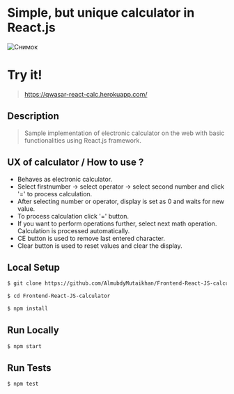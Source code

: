 # Simple, but unique calculator in React.js
![Снимок](https://user-images.githubusercontent.com/71497569/128911090-cc103120-d1e4-40c9-b277-36f7588db48b.PNG)

# Try it!
> https://qwasar-react-calc.herokuapp.com/

## Description
> Sample implementation of electronic calculator on the web with basic functionalities using React.js framework. 

## UX of calculator / How to use ?
* Behaves as electronic calculator.
* Select firstnumber -> select operator -> select second number and click '=' to process calculation.
* After selecting number or operator, display is set as 0 and waits for new value.
* To process calculation click '=' button. 
* If you want to perform operations further, select next math operation. Calculation is processed automatically.
* CE button is used to remove last entered character.
* Clear button is used to reset values and clear the display.
 
## Local Setup

```sh
$ git clone https://github.com/AlmubdyMutaikhan/Frontend-React-JS-calculator.git
```

```sh
$ cd Frontend-React-JS-calculator
```

```sh
$ npm install
```

## Run Locally

```sh
$ npm start
```

## Run Tests

```sh
$ npm test
```
